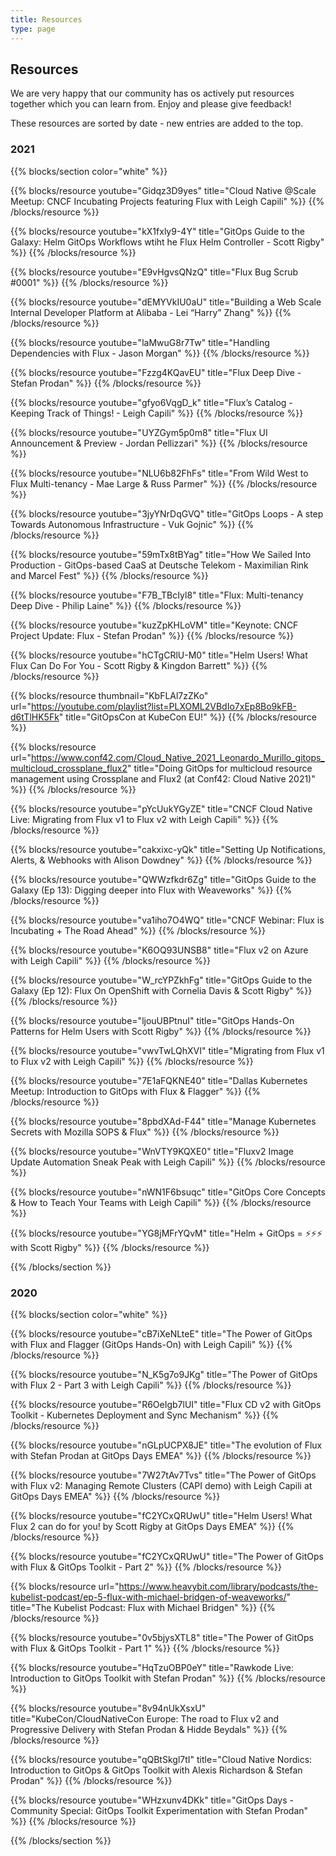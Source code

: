 ```yaml
---
title: Resources
type: page
---
```


## Resources

We are very happy that our community has os actively put resources together which you can learn from. Enjoy and please give feedback!

These resources are sorted by date - new entries are added to the top.

### 2021

{{% blocks/section color="white" %}}

{{% blocks/resource
youtube="Gidqz3D9yes"
title="Cloud Native @Scale Meetup: CNCF Incubating Projects featuring Flux with Leigh Capili" %}}
{{% /blocks/resource %}}

{{% blocks/resource
youtube="kX1fxly9-4Y"
title="GitOps Guide to the Galaxy: Helm GitOps Workflows wtiht he Flux Helm Controller - Scott Rigby" %}}
{{% /blocks/resource %}}

{{% blocks/resource
youtube="E9vHgvsQNzQ"
title="Flux Bug Scrub #0001" %}}
{{% /blocks/resource %}}

{{% blocks/resource
youtube="dEMYVkIU0aU"
title="Building a Web Scale Internal Developer Platform at Alibaba - Lei “Harry” Zhang" %}}
{{% /blocks/resource %}}

{{% blocks/resource
youtube="laMwuG8r7Tw"
title="Handling Dependencies with Flux - Jason Morgan" %}}
{{% /blocks/resource %}}

{{% blocks/resource
youtube="Fzzg4KQavEU"
title="Flux Deep Dive - Stefan Prodan" %}}
{{% /blocks/resource %}}

{{% blocks/resource
youtube="gfyo6VqgD_k"
title="Flux’s Catalog - Keeping Track of Things! - Leigh Capili" %}}
{{% /blocks/resource %}}

{{% blocks/resource
youtube="UYZGym5p0m8"
title="Flux UI Announcement & Preview - Jordan Pellizzari" %}}
{{% /blocks/resource %}}

{{% blocks/resource
youtube="NLU6b82FhFs"
title="From Wild West to Flux Multi-tenancy - Mae Large & Russ Parmer" %}}
{{% /blocks/resource %}}

{{% blocks/resource
youtube="3jyYNrDqGVQ"
title="GitOps Loops - A step Towards Autonomous Infrastructure - Vuk Gojnic" %}}
{{% /blocks/resource %}}

{{% blocks/resource
youtube="59mTx8tBYag"
title="How We Sailed Into Production - GitOps-based CaaS at Deutsche Telekom - Maximilian Rink and Marcel Fest" %}}
{{% /blocks/resource %}}

{{% blocks/resource
youtube="F7B_TBcIyl8"
title="Flux: Multi-tenancy Deep Dive - Philip Laine" %}}
{{% /blocks/resource %}}

{{% blocks/resource
youtube="kuzZpKHLoVM"
title="Keynote: CNCF Project Update: Flux - Stefan Prodan" %}}
{{% /blocks/resource %}}

{{% blocks/resource
youtube="hCTgCRlU-M0"
title="Helm Users! What Flux Can Do For You - Scott Rigby & Kingdon Barrett" %}}
{{% /blocks/resource %}}

{{% blocks/resource
thumbnail="KbFLAl7zZKo"
url="https://youtube.com/playlist?list=PLXOML2VBdIo7xEp8Bo9kFB-d6tTlHK5Fk"
title="GitOpsCon at KubeCon EU!" %}}
{{% /blocks/resource %}}

{{% blocks/resource
url="https://www.conf42.com/Cloud_Native_2021_Leonardo_Murillo_gitops_multicloud_crossplane_flux2"
title="Doing GitOps for multicloud resource management using Crossplane and Flux2 (at Conf42: Cloud Native 2021)" %}}
{{% /blocks/resource %}}

{{% blocks/resource
youtube="pYcUukYGyZE"
title="CNCF Cloud Native Live: Migrating from Flux v1 to Flux v2 with Leigh Capili" %}}
{{% /blocks/resource %}}

{{% blocks/resource
youtube="cakxixc-yQk"
title="Setting Up Notifications, Alerts, & Webhooks with Alison Dowdney" %}}
{{% /blocks/resource %}}

{{% blocks/resource
youtube="QWWzfkdr6Zg"
title="GitOps Guide to the Galaxy (Ep 13): Digging deeper into Flux with Weaveworks" %}}
{{% /blocks/resource %}}

{{% blocks/resource
youtube="va1iho7O4WQ"
title="CNCF Webinar: Flux is Incubating + The Road Ahead" %}}
{{% /blocks/resource %}}

{{% blocks/resource
youtube="K6OQ93UNSB8"
title="Flux v2 on Azure with Leigh Capili" %}}
{{% /blocks/resource %}}

{{% blocks/resource
youtube="W_rcYPZkhFg"
title="GitOps Guide to the Galaxy (Ep 12): Flux On OpenShift with Cornelia Davis & Scott Rigby" %}}
{{% /blocks/resource %}}

{{% blocks/resource
youtube="ljouUBPtnuI"
title="GitOps Hands-On Patterns for Helm Users with Scott Rigby" %}}
{{% /blocks/resource %}}

{{% blocks/resource
youtube="vwvTwLQhXVI"
title="Migrating from Flux v1 to Flux v2 with Leigh Capili" %}}
{{% /blocks/resource %}}

{{% blocks/resource
youtube="7E1aFQKNE40"
title="Dallas Kubernetes Meetup: Introduction to GitOps with Flux & Flagger" %}}
{{% /blocks/resource %}}

{{% blocks/resource
youtube="8pbdXAd-F44"
title="Manage Kubernetes Secrets with Mozilla SOPS & Flux" %}}
{{% /blocks/resource %}}

{{% blocks/resource
youtube="WnVTY9KQXE0"
title="Fluxv2 Image Update Automation Sneak Peak with Leigh Capili" %}}
{{% /blocks/resource %}}

{{% blocks/resource
youtube="nWN1F6bsuqc"
title="GitOps Core Concepts & How to Teach Your Teams with Leigh Capili" %}}
{{% /blocks/resource %}}

{{% blocks/resource
youtube="YG8jMFrYQvM"
title="Helm + GitOps = ⚡️⚡️⚡️ with Scott Rigby" %}}
{{% /blocks/resource %}}

{{% /blocks/section %}}

### 2020

{{% blocks/section color="white" %}}

{{% blocks/resource
youtube="cB7iXeNLteE"
title="The Power of GitOps with Flux and Flagger (GitOps Hands-On) with Leigh Capili" %}}
{{% /blocks/resource %}}

{{% blocks/resource
youtube="N_K5g7o9JKg"
title="The Power of GitOps with Flux 2 - Part 3 with Leigh Capili" %}}
{{% /blocks/resource %}}

{{% blocks/resource
youtube="R6OeIgb7lUI"
title="Flux CD v2 with GitOps Toolkit - Kubernetes Deployment and Sync Mechanism" %}}
{{% /blocks/resource %}}

{{% blocks/resource
youtube="nGLpUCPX8JE"
title="The evolution of Flux with Stefan Prodan at GitOps Days EMEA" %}}
{{% /blocks/resource %}}

{{% blocks/resource
youtube="7W27tAv7Tvs"
title="The Power of GitOps with Flux v2: Managing Remote Clusters (CAPI demo) with Leigh Capili at GitOps Days EMEA" %}}
{{% /blocks/resource %}}

{{% blocks/resource
youtube="fC2YCxQRUwU"
title="Helm Users! What Flux 2 can do for you! by Scott Rigby at GitOps Days EMEA" %}}
{{% /blocks/resource %}}

{{% blocks/resource
youtube="fC2YCxQRUwU"
title="The Power of GitOps with Flux & GitOps Toolkit - Part 2" %}}
{{% /blocks/resource %}}

{{% blocks/resource
url="https://www.heavybit.com/library/podcasts/the-kubelist-podcast/ep-5-flux-with-michael-bridgen-of-weaveworks/"
title="The Kubelist Podcast: Flux with Michael Bridgen" %}}
{{% /blocks/resource %}}

{{% blocks/resource
youtube="0v5bjysXTL8"
title="The Power of GitOps with Flux & GitOps Toolkit - Part 1" %}}
{{% /blocks/resource %}}

{{% blocks/resource
youtube="HqTzuOBP0eY"
title="Rawkode Live: Introduction to GitOps Toolkit with Stefan Prodan" %}}
{{% /blocks/resource %}}

{{% blocks/resource
youtube="8v94nUkXsxU"
title="KubeCon/CloudNativeCon Europe: The road to Flux v2 and Progressive Delivery with Stefan Prodan & Hidde Beydals" %}}
{{% /blocks/resource %}}

{{% blocks/resource
youtube="qQBtSkgl7tI"
title="Cloud Native Nordics: Introduction to GitOps & GitOps Toolkit with Alexis Richardson & Stefan Prodan" %}}
{{% /blocks/resource %}}

{{% blocks/resource
youtube="WHzxunv4DKk"
title="GitOps Days - Community Special: GitOps Toolkit Experimentation with Stefan Prodan" %}}
{{% /blocks/resource %}}

{{% /blocks/section %}}
